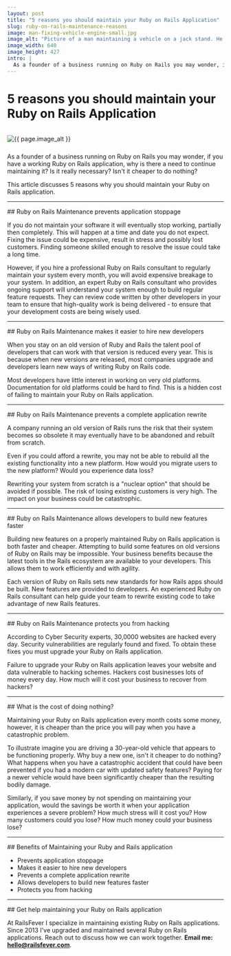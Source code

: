 ```yaml
---
layout: post
title: "5 reasons you should maintain your Ruby on Rails Application"
slug: ruby-on-rails-maintenance-reasons
image: man-fixing-vehicle-engine-small.jpg
image_alt: "Picture of a man maintaining a vehicle on a jack stand. He adjusts a bolt while underneath the vehicle."
image_width: 640
image_height: 427
intro: |
  As a founder of a business running on Ruby on Rails you may wonder, if you have a working Ruby on Rails application, why is there a need to continue maintaining it? Is it really necessary? Isn't it cheaper to do nothing? This article discusses 5 reasons why you should maintain your Ruby on Rails application.
---
```


# 5 reasons you should maintain your Ruby on Rails Application

<img
  src="/images/blog/{{ page.image }}"
  alt="{{ page.image_alt }}"
  width="{{ page.image_width }}"
  height="{{ page.image_height }}"
  class="img-fluid rounded"
  style="margin: 1em 0 0.75em 0"
/>

As a founder of a business running on Ruby on Rails you may wonder, if you have a working Ruby on Rails application, why is there a need to continue maintaining it? Is it really necessary? Isn't it cheaper to do nothing?

This article discusses 5 reasons why you should maintain your Ruby on Rails application.

<hr />
## Ruby on Rails Maintenance prevents application stoppage

If you do not maintain your software it will eventually stop working, partially then completely. This will happen at a time and date you do not expect. Fixing the issue could be expensive, result in stress and possibly lost customers. Finding someone skilled enough to resolve the issue could take a long time.

However, if you hire a professional Ruby on Rails consultant to regularly maintain your system every month, you will avoid expensive breakage to your system. In addition, an expert Ruby on Rails consultant who provides ongoing support will understand your system enough to build regular feature requests. They can review code written by other developers in your team to ensure that high-quality work is being delivered - to ensure that your development costs are being wisely used.

<hr />
## Ruby on Rails Maintenance makes it easier to hire new developers

When you stay on an old version of Ruby and Rails the talent pool of developers that can work with that version is reduced every year. This is because when new versions are released, most companies upgrade and developers learn new ways of writing Ruby on Rails code.

Most developers have little interest in working on very old platforms. Documentation for old platforms could be hard to find. This is a hidden cost of failing to maintain your Ruby on Rails application.

<hr />
## Ruby on Rails Maintenance prevents a complete application rewrite

A company running an old version of Rails runs the risk that their system becomes so obsolete it may eventually have to be abandoned and rebuilt from scratch.

Even if you could afford a rewrite, you may not be able to rebuild all the existing functionality into a new platform. How would you migrate users to the new platform? Would you experience data loss?

Rewriting your system from scratch is a "nuclear option" that should be avoided if possible. The risk of losing existing customers is very high. The impact on your business could be catastrophic.

<hr />
## Ruby on Rails Maintenance allows developers to build new features faster

Building new features on a properly maintained Ruby on Rails application is both faster and cheaper. Attempting to build some features on old versions of Ruby on Rails may be impossible. Your business benefits because the latest tools in the Rails ecosystem are available to your developers. This allows them to work efficiently and with agility.

Each version of Ruby on Rails sets new standards for how Rails apps should be built. New features are provided to developers. An experienced Ruby on Rails consultant can help guide your team to rewrite existing code to take advantage of new Rails features.

<hr />
## Ruby on Rails Maintenance protects you from hacking

According to Cyber Security experts, 30,0000 websites are hacked every day. Security vulnerabilities are regularly found and fixed. To obtain these fixes you must upgrade your Ruby on Rails application.

Failure to upgrade your Ruby on Rails application leaves your website and data vulnerable to hacking schemes. Hackers cost businesses lots of money every day. How much will it cost your business to recover from hackers?

<hr />
## What is the cost of doing nothing?

Maintaining your Ruby on Rails application every month costs some money, however, it is cheaper than the price you will pay when you have a catastrophic problem.

To illustrate imagine you are driving a 30-year-old vehicle that appears to be functioning properly. Why buy a new one, isn't it cheaper to do nothing? What happens when you have a catastrophic accident that could have been prevented if you had a modern car with updated safety features? Paying for a newer vehicle would have been significantly cheaper than the resulting bodily damage.

Similarly, if you save money by not spending on maintaining your application, would the savings be worth it when your application experiences a severe problem? How much stress will it cost you? How many customers could you lose? How much money could your business lose?

<hr />
## Benefits of Maintaining your Ruby and Rails application

- Prevents application stoppage
- Makes it easier to hire new developers
- Prevents a complete application rewrite
- Allows developers to build new features faster
- Protects you from hacking

<hr />
## Get help maintaining your Ruby on Rails application

At RailsFever I specialize in maintaining existing Ruby on Rails applications. Since 2013 I've upgraded and maintained several Ruby on Rails applications. Reach out to discuss how we can work together. **Email me: hello@railsfever.com**.
